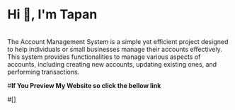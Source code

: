 #  Hi 👋, I'm Tapan 
<br>The Account Management System is a simple yet efficient project designed to help individuals or small businesses manage their accounts effectively. This system provides functionalities to manage various aspects of accounts, including creating new accounts, updating existing ones, and performing transactions.



#<b>If You Preview My Website so click the bellow link</b>

#[]
